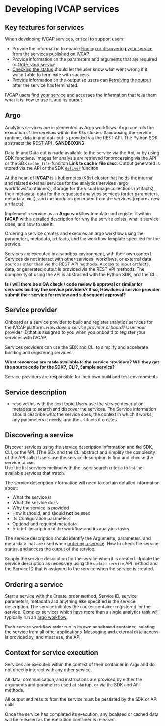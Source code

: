 # Developing __IVCAP__ services

## Key features for services

When developing IVCAP services, critical to support users:
* Provide the information to enable [Finding or discovering your service](#discovering-a-service) from the services published on IVCAP
* Provide information on the parameters and arguments that are required to [Order your service](#ordering-a-service)
* [Checking the status]() should let the user know what went wrong if it wasn't able to terminate with success.
* Provide information on the output so users can [Retreiving the output]() after the service has terminated.

IVCAP users [find your service](#discovering-a-service) and accesses the information that tells them what it is, how to use it, and its output. 

## Argo

Analytics services are implemented as Argo workflows.  Argo controls the execution of the services within the K8s cluster.
Sandboxing the service runtime, data in and data out is provided via the REST API.  The Python SDK abstracts the REST API .  **SANDBOXING**  

Data In and Data out is made available to the service via the Api, or by using SDK functions.  Images for analysis are retrieved for processing via the API or the SDK [`cache_file`]() funciton **Link to cache_file desc**.
Output generated is stored via the API or the SDK [`deliver`]() funciton


At the heart of __IVCAP__ is a kubernetes (K8s) cluster that holds the internal and related external services for the analytics services (argo workflows/containers), storage for the visual image collections (artifacts), their metadata, data for the requested analytics services (order parameters, metadata, etc.), and the products generated from the services (reports, new artifacts).

Implement a service as an __Argo__ workflow template and register it within __IVCAP__ with a detailed description for why the service exists, what it service does, and how to use it.

Ordering a service creates and executes an argo workflow using the parameters, metadata, artifacts, and the workflow template specified for the service.

Services are executed in a sandbox environment, with their own context.  
Services do not interact with other services, workflows, or external data sources other than via the REST API methods.
Access to input artifacts, data, or generated output is provided via the REST API methods.
The complexity of using the API is abstracted with the Python SDK, and the CLI.

__Is / will there be a QA check / code review & approval or similar for services built by the service providers?  If so, How does a service provider submit their service for review and subsequent approval?__

## Service provider

Onboard as a service provider to build and register analytics services for the IVCAP platform.
*How does a service provider onboard?*
User your provider ID that is assigned to you when you onboard to register your services with IVCAP.

Services providers can use the SDK and CLI to simplify and accelerate building and registering services.

__What resources are made available to the service providers?  Will they get the source code for the SDK?, CLI?, Sample service?__

Service providers are responsible for their own build and test environments

## Service description

- resolve this with the next topic
Users use the service description metadata to search and discover the services.
The Service information should describe what the service does, the context in which it works, any parameters it needs, and the artifacts it creates.

[Examples of artifacts and output include: ...]: #

## Discovering a service

Discover services using the service description information and the SDK, CLI, or the API.  (The SDK and the CLI abstract and simplify the complexity of the API calls)
Users use the service description to find and choose the service to use.  
Use the list services method with the users search criteria to list the available services that match.

The service description information will need to contain detailed information about:

* What the service is
* What the service does
* Why the service is provided
* How it should, and should __not__ be used
* Its Configuration parameters
* Optional and required metadata
* A brief description of the workflow and its analytics tasks

The service description should identify the Arguments, parameters, and meta-data that are used when [ordering a service](#ordering-a-service).  How to check the service status, and access the output of the service.

Supply the service description for the service when it is created.
Update the service description as necessary using the `update service` API method and the Service ID that is assigned to the service when the service is created.

## Ordering a service

Start a service with the Create_order method, Service ID, service parameters, metadata and anything else specified in the service description.
The service initiates the docker container registered for the service.  Complex services which have more than a single analytics task will typically run an [argo workflow](https://argoproj.github.io/workflows/).

Each service workflow order run in its own sandboxed container, isolating the service from all other applications.
Messaging and external data access is provided by, and must use, the API.

## Context for service execution

Services are executed within the context of their container in Argo and do not directly interact with any other service.

All data, communication, and instructions are provided by either the arguments and parameters used at startup, or via the SDK and API methods.

All output and results from the service must be persisted by the SDK or API calls.

Once the service has completed its execution, any localised or cached data will be released as the execution container is released.

